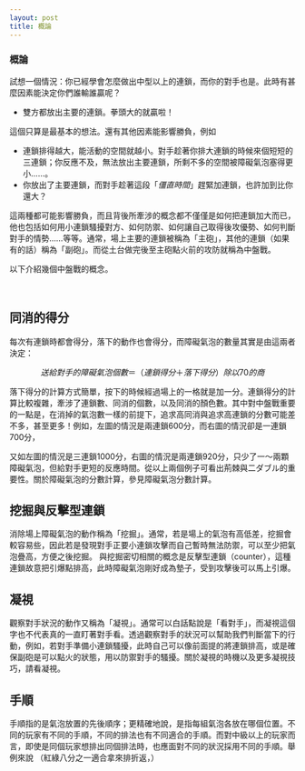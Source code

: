 ```yaml
---
layout: post
title: 概論
---
```

### 概論
試想一個情況：你已經學會怎麼做出中型以上的連鎖，而你的對手也是。此時有甚麼因素能決定你們誰輸誰贏呢？

* 雙方都放出主要的連鎖。拳頭大的就贏啦！

這個只算是最基本的想法。還有其他因素能影響勝負，例如

* 連鎖排得越大，能活動的空間就越小。對手趁著你排大連鎖的時候來個短短的三連鎖；你反應不及，無法放出主要連鎖，所剩不多的空間被障礙氣泡塞得更小......。
* 你放出了主要連鎖，而對手趁著這段「_僵直時間_」趕緊加連鎖，也許加到比你還大？

這兩種都可能影響勝負，而且背後所牽涉的概念都不僅僅是如何把連鎖加大而已，他也包括如何用小連鎖騷擾對方、如何防禦、如何讓自己取得後攻優勢、如何判斷對手的情勢……等等。通常，場上主要的連鎖被稱為「主砲」，其他的連鎖（如果有的話）稱為「副砲」。而從土台做完後至主砲點火前的攻防就稱為中盤戰。

以下介紹幾個中盤戰的概念。

<html>
<head>
    <meta charset="UTF-8">
    <link rel="stylesheet" media="all" href="normalize.css">
    <link rel="stylesheet" media="all" href="core.css">
    <link rel="stylesheet" media="all" href="style.css">
    <script type="text/javascript" src="http://cdn.mathjax.org/mathjax/latest/MathJax.js?config=TeX-AMS-MML_HTMLorMML"></script>
</head>
<body data-document>&nbsp;</body>
</html>

## 同消的得分
每次有連鎖時都會得分，落下的動作也會得分，而障礙氣泡的數量其實是由這兩者決定：

$$ 送給對手的障礙氣泡個數＝（連鎖得分＋落下得分）除以70的商 $$



落下得分的計算方式簡單，按下的時候經過場上的一格就是加一分。連鎖得分的計算比較複雜，牽涉了連鎖數、同消的個數，以及同消的顏色數。其中對中盤戰重要的一點是，在消掉的氣泡數一樣的前提下，追求高同消與追求高連鎖的分數可能差不多，甚至更多！例如，左圖的情況是兩連鎖600分，而右圖的情況卻是一連鎖700分，

又如左圖的情況是三連鎖1000分，右圖的情況是兩連鎖920分，只少了一～兩顆障礙氣泡，但給對手更短的反應時間。從以上兩個例子可看出荊棘與二ダブル的重要性。關於障礙氣泡的分數計算，參見障礙氣泡分數計算。
    

## 挖掘與反擊型連鎖

消除場上障礙氣泡的動作稱為「挖掘」。通常，若是場上的氣泡有高低差，挖掘會較容易些，因此若是發現對手正要小連鎖攻擊而自己暫時無法防禦，可以至少把氣泡疊高，方便之後挖掘。
與挖掘密切相關的概念是反擊型連鎖（counter），這種連鎖故意把引爆點排高，此時障礙氣泡剛好成為墊子，受到攻擊後可以馬上引爆。

## 凝視

觀察對手狀況的動作又稱為「凝視」。通常可以白話點說是「看對手」，而凝視這個字也不代表真的一直盯著對手看。透過觀察對手的狀況可以幫助我們判斷當下的行動，例如，若對手準備小連鎖騷擾，此時自己可以像前面提的將連鎖排高，或是確保副砲是可以點火的狀態，用以防禦對手的騷擾。關於凝視的時機以及更多凝視技巧，請看凝視。

## 手順

手順指的是氣泡放置的先後順序；更精確地說，是指每組氣泡各放在哪個位置。不同的玩家有不同的手順，不同的排法也有不同適合的手順。而對中級以上的玩家而言，即使是同個玩家想排出同個排法時，也應面對不同的狀況採用不同的手順。舉例來說
（紅綠八分之一適合拿來排折返，）
